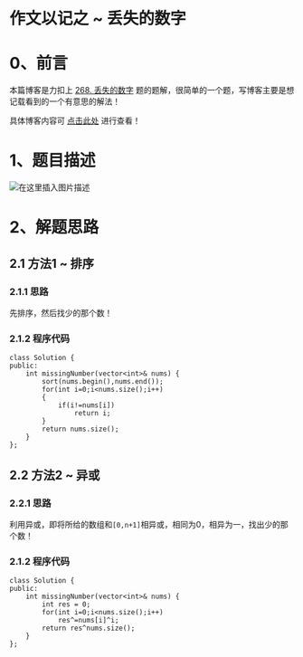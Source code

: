 作文以记之 ~ 丢失的数字
=
# 0、前言
本篇博客是力扣上 [268. 丢失的数字](https://leetcode.cn/problems/missing-number/) 题的题解，很简单的一个题，写博客主要是想记载看到的一个有意思的解法！

具体博客内容可 [点击此处](https://blog.csdn.net/m0_51961114/article/details/125100233) 进行查看！
# 1、题目描述
![在这里插入图片描述](https://img-blog.csdnimg.cn/b9a84db93662475eb2efb901870f082e.png)



# 2、解题思路
## 2.1 方法1 ~ 排序
### 2.1.1 思路
先排序，然后找少的那个数！
### 2.1.2 程序代码


	class Solution {
	public:
	    int missingNumber(vector<int>& nums) {
	        sort(nums.begin(),nums.end());
	        for(int i=0;i<nums.size();i++)
	        {
	            if(i!=nums[i])
	                return i;
	        }
	        return nums.size();
	    }
	};

## 2.2 方法2 ~ 异或
### 2.2.1 思路
利用异或，即将所给的数组和`[0,n+1]`相异或，相同为0，相异为一，找出少的那个数！
### 2.1.2 程序代码


	class Solution {
	public:
	    int missingNumber(vector<int>& nums) {
	        int res = 0;
	        for(int i=0;i<nums.size();i++)
	            res^=nums[i]^i;
	        return res^nums.size();
	    }
	};

